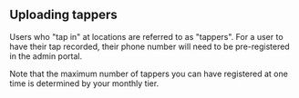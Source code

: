 ## Uploading tappers
Users who "tap in" at locations are referred to as "tappers". For a user to have their tap recorded, their phone number will need to be pre-registered in the admin portal.

Note that the maximum number of tappers you can have registered at one time is determined by your monthly tier.

<!--stackedit_data:
eyJoaXN0b3J5IjpbLTE4NDAxOTQ5N119
-->